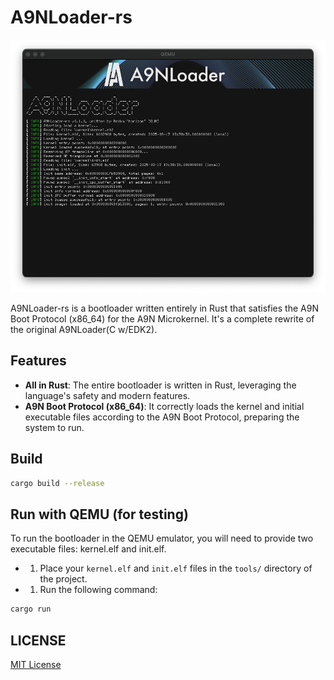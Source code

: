 # A9NLoader-rs

![A9NLoader-ScreenShot](./resources/screenshot.png)

A9NLoader-rs is a bootloader written entirely in Rust that satisfies the A9N Boot Protocol (x86_64) for the A9N Microkernel.
It's a complete rewrite of the original A9NLoader(C w/EDK2).

## Features

- **All in Rust**: The entire bootloader is written in Rust, leveraging the language's safety and modern features.
- **A9N Boot Protocol (x86_64)**: It correctly loads the kernel and initial executable files according to the A9N Boot Protocol, preparing the system to run.

## Build
```bash
cargo build --release
```
## Run with QEMU (for testing)

To run the bootloader in the QEMU emulator, you will need to provide two executable files: kernel.elf and init.elf.

- 1. Place your `kernel.elf` and `init.elf` files in the `tools/` directory of the project.
- 1. Run the following command:
```bash
cargo run
```

## LICENSE

[MIT License](https://choosealicense.com/licenses/mit/)
